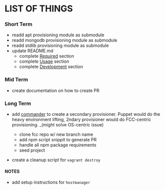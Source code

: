 # LIST OF THINGS

### Short Term
- readd apt provisioning module as submodule
- readd mongodb provisioning module as submodule
- readd stdlib provisioning module as submodule
- update README.md
  - complete [Required](https://github.com/freecodecamp/fcc-vagrant#required) section
  - complete [Usage](https://github.com/freecodecamp/fcc-vagrant#usage) section
  - complete [Development](https://github.com/freecodecamp/fcc-vagrant#development) section

### Mid Term
- create documentation on how to create PR

### Long Term
- add [commander](https://github.com/tj/commander.js) to create a secondary provisioner. Puppet would do the heavy environment lifting, 2ndary provisioner would do FCC-centric provisioning. _(might solve OS-centric issue)
  - clone fcc repo w/ new branch name
  - add npm script snippit to generate PR
  - handle all npm package requirements
  - seed project

- create a cleanup script for `vagrant destroy`

#### NOTES
- add setup instructions for `hostmanager`